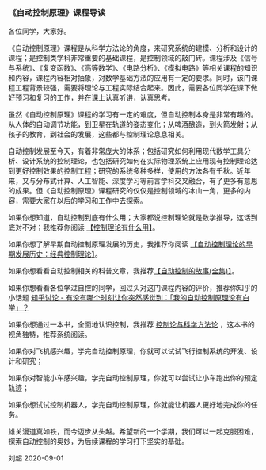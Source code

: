### 《自动控制原理》课程导读


各位同学，大家好。

《自动控制原理》课程是从科学方法论的角度，来研究系统的建模、分析和设计的课程；是控制类学科非常重要的基础课程，是控制领域的敲门砖。课程涉及《信号与系统》、《复变函数》、《高等数学》、《电路分析》、《模拟电路》等相关课程的知识和内容，课程内容相对抽象，对数学基础方法的应用有一定的要求。同时，该门课程工程背景较强，需要将理论与工程实际结合起来。因此，需要各位同学在课下做好预习和复习的工作，并在课上认真听讲，认真思考。

虽然《自动控制原理》课程的学习有一定的难度，但自动控制本身是非常有趣的。从人体的自动调节功能，到卫星在轨道的姿态变化；从啤酒酿造，到火箭发射；从孩子的教育，到社会的发展，这些都与控制理论息息相关。

自动控制发展至今天，有着非常庞大的体系；包括研究如何利用现代数学工具分析、设计系统的控制理论，也包括研究如何在实际物理系统上应用现有控制理论达到更好控制效果的控制工程；研究的系统多种多样，使用的方法各有千秋。近年来，又与分布式计算、人工智能、深度学习等前言学科交叉融合，有了更多有意思的成果。但《自动控制原理》课程研究的仅仅是控制领域的冰山一角，更多的内容，需要大家在以后的学习和工作中去探索。

如果你想知道，自动控制到底有什么用；大家都说控制理论就是数学推导，这话到底对不对；我推荐你阅读 [【控制理论有什么用】](控制理论有什么用.pdf)。

如果你想了解早期自动控制原理发展的历史，我推荐你阅读 [【自动控制理论的早期发展历史：经典控制理论】](自动控制理论的早期发展历史(经典控制理论).pdf)。

如果你想看看自动控制相关的科普文章，我推荐[【自动控制的故事(全集)】](自动控制的故事(全集).pdf)。

如果你想看看各位学过自控的同学，回过头对这门课程内容的评价，推荐你知乎的小话题 [知乎讨论 - 有没有哪个时刻让你突然感觉到：「我的自动控制原理没有白学」？](https://www.zhihu.com/question/63508189)

如果你想通过一本书，全面地认识控制，我推荐 [控制论与科学方法论](控制论与科学方法论.pdf) ，这本书的视角独特，推荐系统阅读。

如果你对飞机感兴趣，学完自动控制原理，你就可以试试飞行控制系统的开发、设计和研究；

如果你对智能小车感兴趣，学完自动控制原理，你就可以尝试让小车跑出你的预定轨迹；

如果你想试试控制机器人，学完自动控制原理，你就能让机器人更好地完成你的任务。

雄关漫道真如铁，而今迈步从头越。希望新的一个学期，我们可以一起克服困难，探索自动控制的奥妙，为后续课程的学习打下坚实的基础。


刘超  2020-09-01





